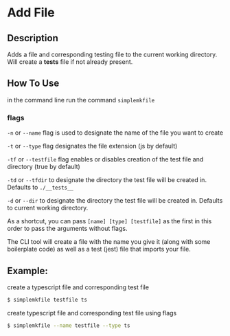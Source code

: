 # Add File

## Description
Adds a file and corresponding testing file to the current working directory. 
Will create a __tests__ file if not already present.


## How To Use

in the command line run the command `simplemkfile`

### flags
`-n` or `--name` flag is used to designate the name of the file you want to create  

`-t` or `--type` flag designates the file extension (js by default)

`-tf` or `--testfile` flag enables or disables creation of the test file and directory (true by default)  

`-td` or `--tfdir` to designate the directory the test file will be created in. 
Defaults to `./__tests__`

`-d` or `--dir` to designate the directory the test file will be created in. 
Defaults to current working directory.



As a shortcut, you can pass `[name] [type] [testfile]` as the first in this order to pass the arguments without flags.  

The CLI tool will create a file with the name you give it (along with some boilerplate code) as well as a test (jest) file that imports your file.


## Example:

create a typescript file and corresponding test file
```bash
$ simplemkfile testfile ts

```

create  typescript file and corresponding test file using flags
```bash
$ simplemkfile --name testfile --type ts


```